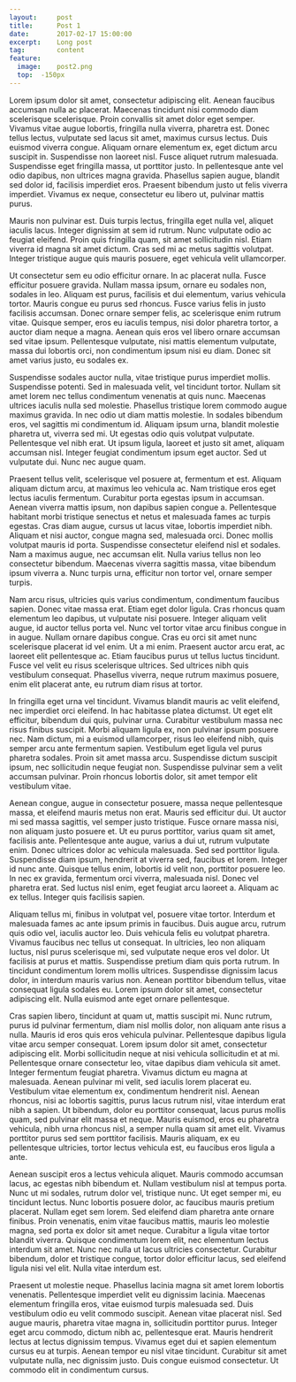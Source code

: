```yaml
---
layout:     post
title:      Post 1
date:       2017-02-17 15:00:00
excerpt:    Long post
tag: 		content
feature:
  image: 	post2.png
  top: 	-150px
---
```




Lorem ipsum dolor sit amet, consectetur adipiscing elit. Aenean faucibus accumsan nulla ac placerat. Maecenas tincidunt nisi commodo diam scelerisque scelerisque. Proin convallis sit amet dolor eget semper. Vivamus vitae augue lobortis, fringilla nulla viverra, pharetra est. Donec tellus lectus, vulputate sed lacus sit amet, maximus cursus lectus. Duis euismod viverra congue. Aliquam ornare elementum ex, eget dictum arcu suscipit in. Suspendisse non laoreet nisl. Fusce aliquet rutrum malesuada. Suspendisse eget fringilla massa, ut porttitor justo. In pellentesque ante vel odio dapibus, non ultrices magna gravida. Phasellus sapien augue, blandit sed dolor id, facilisis imperdiet eros. Praesent bibendum justo ut felis viverra imperdiet. Vivamus ex neque, consectetur eu libero ut, pulvinar mattis purus.

Mauris non pulvinar est. Duis turpis lectus, fringilla eget nulla vel, aliquet iaculis lacus. Integer dignissim at sem id rutrum. Nunc vulputate odio ac feugiat eleifend. Proin quis fringilla quam, sit amet sollicitudin nisl. Etiam viverra id magna sit amet dictum. Cras sed mi ac metus sagittis volutpat. Integer tristique augue quis mauris posuere, eget vehicula velit ullamcorper.

Ut consectetur sem eu odio efficitur ornare. In ac placerat nulla. Fusce efficitur posuere gravida. Nullam massa ipsum, ornare eu sodales non, sodales in leo. Aliquam est purus, facilisis et dui elementum, varius vehicula tortor. Mauris congue eu purus sed rhoncus. Fusce varius felis in justo facilisis accumsan. Donec ornare semper felis, ac scelerisque enim rutrum vitae. Quisque semper, eros eu iaculis tempus, nisi dolor pharetra tortor, a auctor diam neque a magna. Aenean quis eros vel libero ornare accumsan sed vitae ipsum. Pellentesque vulputate, nisi mattis elementum vulputate, massa dui lobortis orci, non condimentum ipsum nisi eu diam. Donec sit amet varius justo, eu sodales ex.

Suspendisse sodales auctor nulla, vitae tristique purus imperdiet mollis. Suspendisse potenti. Sed in malesuada velit, vel tincidunt tortor. Nullam sit amet lorem nec tellus condimentum venenatis at quis nunc. Maecenas ultrices iaculis nulla sed molestie. Phasellus tristique lorem commodo augue maximus gravida. In nec odio ut diam mattis molestie. In sodales bibendum eros, vel sagittis mi condimentum id. Aliquam ipsum urna, blandit molestie pharetra ut, viverra sed mi. Ut egestas odio quis volutpat vulputate. Pellentesque vel nibh erat. Ut ipsum ligula, laoreet et justo sit amet, aliquam accumsan nisl. Integer feugiat condimentum ipsum eget auctor. Sed ut vulputate dui. Nunc nec augue quam.

Praesent tellus velit, scelerisque vel posuere at, fermentum et est. Aliquam aliquam dictum arcu, at maximus leo vehicula ac. Nam tristique eros eget lectus iaculis fermentum. Curabitur porta egestas ipsum in accumsan. Aenean viverra mattis ipsum, non dapibus sapien congue a. Pellentesque habitant morbi tristique senectus et netus et malesuada fames ac turpis egestas. Cras diam augue, cursus ut lacus vitae, lobortis imperdiet nibh. Aliquam et nisi auctor, congue magna sed, malesuada orci. Donec mollis volutpat mauris id porta. Suspendisse consectetur eleifend nisl et sodales. Nam a maximus augue, nec accumsan elit. Nulla varius tellus non leo consectetur bibendum. Maecenas viverra sagittis massa, vitae bibendum ipsum viverra a. Nunc turpis urna, efficitur non tortor vel, ornare semper turpis.

Nam arcu risus, ultricies quis varius condimentum, condimentum faucibus sapien. Donec vitae massa erat. Etiam eget dolor ligula. Cras rhoncus quam elementum leo dapibus, ut vulputate nisi posuere. Integer aliquam velit augue, id auctor tellus porta vel. Nunc vel tortor vitae arcu finibus congue in in augue. Nullam ornare dapibus congue. Cras eu orci sit amet nunc scelerisque placerat id vel enim. Ut a mi enim. Praesent auctor arcu erat, ac laoreet elit pellentesque ac. Etiam faucibus purus ut tellus luctus tincidunt. Fusce vel velit eu risus scelerisque ultrices. Sed ultrices nibh quis vestibulum consequat. Phasellus viverra, neque rutrum maximus posuere, enim elit placerat ante, eu rutrum diam risus at tortor.

In fringilla eget urna vel tincidunt. Vivamus blandit mauris ac velit eleifend, nec imperdiet orci eleifend. In hac habitasse platea dictumst. Ut eget elit efficitur, bibendum dui quis, pulvinar urna. Curabitur vestibulum massa nec risus finibus suscipit. Morbi aliquam ligula ex, non pulvinar ipsum posuere nec. Nam dictum, mi a euismod ullamcorper, risus leo eleifend nibh, quis semper arcu ante fermentum sapien. Vestibulum eget ligula vel purus pharetra sodales. Proin sit amet massa arcu. Suspendisse dictum suscipit ipsum, nec sollicitudin neque feugiat non. Suspendisse pulvinar sem a velit accumsan pulvinar. Proin rhoncus lobortis dolor, sit amet tempor elit vestibulum vitae.

Aenean congue, augue in consectetur posuere, massa neque pellentesque massa, et eleifend mauris metus non erat. Mauris sed efficitur dui. Ut auctor mi sed massa sagittis, vel semper justo tristique. Fusce ornare massa nisi, non aliquam justo posuere et. Ut eu purus porttitor, varius quam sit amet, facilisis ante. Pellentesque ante augue, varius a dui ut, rutrum vulputate enim. Donec ultrices dolor ac vehicula malesuada. Sed sed porttitor ligula. Suspendisse diam ipsum, hendrerit at viverra sed, faucibus et lorem. Integer id nunc ante. Quisque tellus enim, lobortis id velit non, porttitor posuere leo. In nec ex gravida, fermentum orci viverra, malesuada nisl. Donec vel pharetra erat. Sed luctus nisl enim, eget feugiat arcu laoreet a. Aliquam ac ex tellus. Integer quis facilisis sapien.

Aliquam tellus mi, finibus in volutpat vel, posuere vitae tortor. Interdum et malesuada fames ac ante ipsum primis in faucibus. Duis augue arcu, rutrum quis odio vel, iaculis auctor leo. Duis vehicula felis eu volutpat pharetra. Vivamus faucibus nec tellus ut consequat. In ultricies, leo non aliquam luctus, nisl purus scelerisque mi, sed vulputate neque eros vel dolor. Ut facilisis at purus et mattis. Suspendisse pretium diam quis porta rutrum. In tincidunt condimentum lorem mollis ultrices. Suspendisse dignissim lacus dolor, in interdum mauris varius non. Aenean porttitor bibendum tellus, vitae consequat ligula sodales eu. Lorem ipsum dolor sit amet, consectetur adipiscing elit. Nulla euismod ante eget ornare pellentesque.

Cras sapien libero, tincidunt at quam ut, mattis suscipit mi. Nunc rutrum, purus id pulvinar fermentum, diam nisl mollis dolor, non aliquam ante risus a nulla. Mauris id eros quis eros vehicula pulvinar. Pellentesque dapibus ligula vitae arcu semper consequat. Lorem ipsum dolor sit amet, consectetur adipiscing elit. Morbi sollicitudin neque at nisi vehicula sollicitudin et at mi. Pellentesque ornare consectetur leo, vitae dapibus diam vehicula sit amet. Integer fermentum feugiat pharetra. Vivamus dictum eu magna at malesuada. Aenean pulvinar mi velit, sed iaculis lorem placerat eu. Vestibulum vitae elementum ex, condimentum hendrerit nisl. Aenean rhoncus, nisi ac lobortis sagittis, purus lacus rutrum nisl, vitae interdum erat nibh a sapien. Ut bibendum, dolor eu porttitor consequat, lacus purus mollis quam, sed pulvinar elit massa et neque. Mauris euismod, eros eu pharetra vehicula, nibh urna rhoncus nisl, a semper nulla quam sit amet elit. Vivamus porttitor purus sed sem porttitor facilisis. Mauris aliquam, ex eu pellentesque ultricies, tortor lectus vehicula est, eu faucibus eros ligula a ante.

Aenean suscipit eros a lectus vehicula aliquet. Mauris commodo accumsan lacus, ac egestas nibh bibendum et. Nullam vestibulum nisl at tempus porta. Nunc ut mi sodales, rutrum dolor vel, tristique nunc. Ut eget semper mi, eu tincidunt lectus. Nunc lobortis posuere dolor, ac faucibus mauris pretium placerat. Nullam eget sem lorem. Sed eleifend diam pharetra ante ornare finibus. Proin venenatis, enim vitae faucibus mattis, mauris leo molestie magna, sed porta ex dolor sit amet neque. Curabitur a ligula vitae tortor blandit viverra. Quisque condimentum lorem elit, nec elementum lectus interdum sit amet. Nunc nec nulla ut lacus ultricies consectetur. Curabitur bibendum, dolor et tristique congue, tortor dolor efficitur lacus, sed eleifend ligula nisi vel elit. Nulla vitae interdum est.

Praesent ut molestie neque. Phasellus lacinia magna sit amet lorem lobortis venenatis. Pellentesque imperdiet velit eu dignissim lacinia. Maecenas elementum fringilla eros, vitae euismod turpis malesuada sed. Duis vestibulum odio eu velit commodo suscipit. Aenean vitae placerat nisl. Sed augue mauris, pharetra vitae magna in, sollicitudin porttitor purus. Integer eget arcu commodo, dictum nibh ac, pellentesque erat. Mauris hendrerit lectus at lectus dignissim tempus. Vivamus eget dui et sapien elementum cursus eu at turpis. Aenean tempor eu nisl vitae tincidunt. Curabitur sit amet vulputate nulla, nec dignissim justo. Duis congue euismod consectetur. Ut commodo elit in condimentum cursus. 
